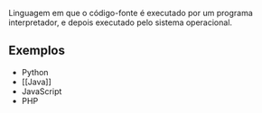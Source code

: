 Linguagem em que o código-fonte é executado por um programa interpretador, e depois executado pelo sistema operacional.
## Exemplos
- Python
- [[Java]]
- JavaScript
- PHP